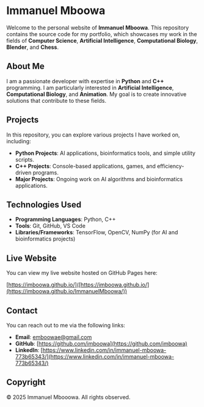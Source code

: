 # Immanuel Mboowa

Welcome to the personal website of **Immanuel Mboowa**. This repository contains the source code for my portfolio, which showcases my work in the fields of **Computer Science**, **Artificial Intelligence**, **Computational Biology**, **Blender**, and **Chess**.

## About Me

I am a passionate developer with expertise in **Python** and **C++** programming. I am particularly interested in **Artificial Intelligence**, **Computational Biology**, and **Animation**. My goal is to create innovative solutions that contribute to these fields.

## Projects

In this repository, you can explore various projects I have worked on, including:

- **Python Projects**: AI applications, bioinformatics tools, and simple utility scripts.
- **C++ Projects**: Console-based applications, games, and efficiency-driven programs.
- **Major Projects**: Ongoing work on AI algorithms and bioinformatics applications.

## Technologies Used

- **Programming Languages**: Python, C++
- **Tools**: Git, GitHub, VS Code
- **Libraries/Frameworks**: TensorFlow, OpenCV, NumPy (for AI and bioinformatics projects)

## Live Website

You can view my live website hosted on GitHub Pages here:

[https://imboowa.github.io/]([https://imboowa.github.io/](https://imboowa.github.io/ImmanuelMboowa/))

## Contact

You can reach out to me via the following links:

- **Email**: [emboowae@gmail.com](mailto:emboowae@gmail.com)
- **GitHub**: [https://github.com/imboowa](https://github.com/imboowa)
- **LinkedIn**: [https://www.linkedin.com/in/immanuel-mboowa-773b65343/](https://www.linkedin.com/in/immanuel-mboowa-773b65343/)

## Copyright
© 2025 Immanuel Mbooowa. All rights observed.
